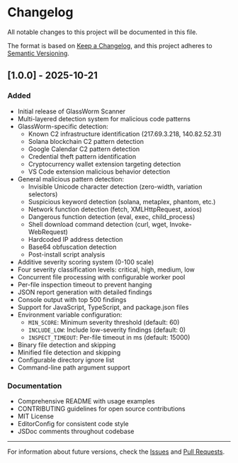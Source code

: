 # Changelog

All notable changes to this project will be documented in this file.

The format is based on [Keep a Changelog](https://keepachangelog.com/en/1.0.0/),
and this project adheres to [Semantic Versioning](https://semver.org/spec/v2.0.0.html).

## [1.0.0] - 2025-10-21

### Added

- Initial release of GlassWorm Scanner
- Multi-layered detection system for malicious code patterns
- GlassWorm-specific detection:
  - Known C2 infrastructure identification (217.69.3.218, 140.82.52.31)
  - Solana blockchain C2 pattern detection
  - Google Calendar C2 pattern detection
  - Credential theft pattern identification
  - Cryptocurrency wallet extension targeting detection
  - VS Code extension malicious behavior detection
- General malicious pattern detection:
  - Invisible Unicode character detection (zero-width, variation selectors)
  - Suspicious keyword detection (solana, metaplex, phantom, etc.)
  - Network function detection (fetch, XMLHttpRequest, axios)
  - Dangerous function detection (eval, exec, child_process)
  - Shell download command detection (curl, wget, Invoke-WebRequest)
  - Hardcoded IP address detection
  - Base64 obfuscation detection
  - Post-install script analysis
- Additive severity scoring system (0-100 scale)
- Four severity classification levels: critical, high, medium, low
- Concurrent file processing with configurable worker pool
- Per-file inspection timeout to prevent hanging
- JSON report generation with detailed findings
- Console output with top 500 findings
- Support for JavaScript, TypeScript, and package.json files
- Environment variable configuration:
  - `MIN_SCORE`: Minimum severity threshold (default: 60)
  - `INCLUDE_LOW`: Include low-severity findings (default: 0)
  - `INSPECT_TIMEOUT`: Per-file timeout in ms (default: 15000)
- Binary file detection and skipping
- Minified file detection and skipping
- Configurable directory ignore list
- Command-line path argument support

### Documentation

- Comprehensive README with usage examples
- CONTRIBUTING guidelines for open source contributions
- MIT License
- EditorConfig for consistent code style
- JSDoc comments throughout codebase

---

For information about future versions, check the [Issues](https://github.com/GrimbiXcode/glassworm-scanner/issues) and [Pull Requests](https://github.com/GrimbiXcode/glassworm-scanner/pulls).
